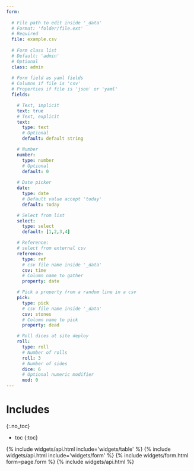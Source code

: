 ```yaml
---
form:
 
  # File path to edit inside '_data'
  # Format: 'folder/file.ext'
  # Required
  file: example.csv
 
  # Form class list
  # Default: 'admin'
  # Optional
  class: admin
 
  # Form field as yaml fields
  # Columns if file is 'csv'
  # Properties if file is 'json' or 'yaml'
  fields:

    # Text, implicit
    text: true
    # Text, explicit
    text:
      type: text
      # Optional
      default: default string

    # Number
    number:
      type: number
      # Optional
      default: 0
 
    # Date picker
    date:
      type: date
      # Default value accept 'today'
      default: today

    # Select from list
    select:
      type: select
      default: [1,2,3,4]

    # Reference:
    # select from external csv
    reference:
      type: ref
      # csv file name inside '_data'
      csv: time
      # Column name to gather
      property: date

    # Pick a property from a random line in a csv
    pick:
      type: pick
      # csv file name inside '_data'
      csv: stones
      # Column name to pick
      property: dead

    # Roll dices at site deploy
    roll:
      type: roll
      # Number of rolls
      roll: 3
      # Number of sides
      dice: 6
      # Optional numeric modifier
      mod: 0
---
```

# Includes
{:.no_toc}
- toc
{:toc}

{% include widgets/api.html include='widgets/table' %}
{% include widgets/api.html include='widgets/form' %}
{% include widgets/form.html form=page.form %}
{% include widgets/api.html %}
